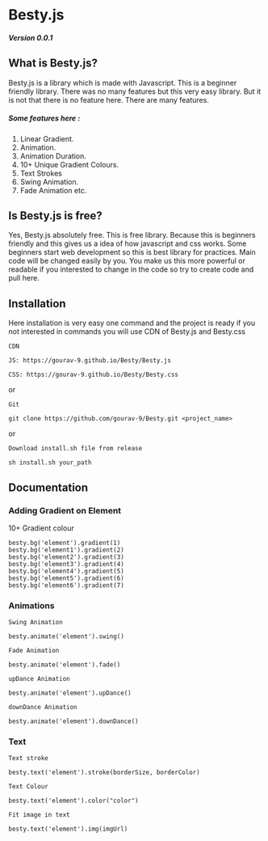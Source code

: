 # Besty.js
#####  Version 0.0.1

## What is Besty.js?

Besty.js is a library which is made with Javascript. This is a beginner friendly library. There was no many features but this very easy library. But it is not that there is no feature here. There are many features.
##### Some features here :
1. Linear Gradient.
2. Animation.
3. Animation Duration.
4. 10+ Unique Gradient Colours.
5. Text Strokes
6. Swing Animation.
7. Fade Animation etc.

## Is Besty.js is free?

Yes, Besty.js absolutely free. This is free library. Because this is beginners friendly and this gives us a idea of how javascript and css works. Some beginners start web development so this is best library for practices. Main code will be changed easily by you. You make us this more powerful or readable if you interested to change in the code so try to create code and pull here.

## Installation

Here installation is very easy one command and the project is ready if you not interested in commands you will use CDN of Besty.js and Besty.css

`CDN`
```
JS: https://gourav-9.github.io/Besty/Besty.js
```

```
CSS: https://gourav-9.github.io/Besty/Besty.css
```
or

`Git`
```
git clone https://github.com/gourav-9/Besty.git <project_name>
```

or 

`Download install.sh file from release`
```
sh install.sh your_path
```

## Documentation 
### Adding Gradient on Element 
10+ Gradient colour
```
besty.bg('element').gradient(1)
besty.bg('element1').gradient(2)
besty.bg('element2').gradient(3)
besty.bg('element3').gradient(4)
besty.bg('element4').gradient(5)
besty.bg('element5').gradient(6)
besty.bg('element6').gradient(7)
```

### Animations
`Swing Animation`
```
besty.animate('element').swing()
```

`Fade Animation`
```
besty.animate('element').fade()
```

`upDance Animation`
```
besty.animate('element').upDance()
```

`downDance Animation`
```
besty.animate('element').downDance()
```

### Text
`Text stroke`
```
besty.text('element').stroke(borderSize, borderColor)
```
`Text Colour`

```
besty.text('element').color("color")
```

`Fit image in text`
```
besty.text('element').img(imgUrl)
```

